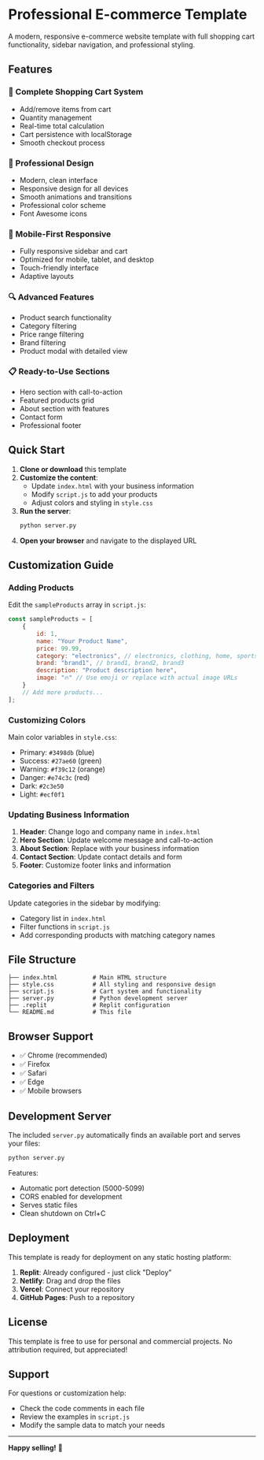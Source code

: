 
# Professional E-commerce Template

A modern, responsive e-commerce website template with full shopping cart functionality, sidebar navigation, and professional styling.

## Features

### 🛒 Complete Shopping Cart System
- Add/remove items from cart
- Quantity management
- Real-time total calculation
- Cart persistence with localStorage
- Smooth checkout process

### 🎨 Professional Design
- Modern, clean interface
- Responsive design for all devices
- Smooth animations and transitions
- Professional color scheme
- Font Awesome icons

### 📱 Mobile-First Responsive
- Fully responsive sidebar and cart
- Optimized for mobile, tablet, and desktop
- Touch-friendly interface
- Adaptive layouts

### 🔍 Advanced Features
- Product search functionality
- Category filtering
- Price range filtering
- Brand filtering
- Product modal with detailed view

### 📋 Ready-to-Use Sections
- Hero section with call-to-action
- Featured products grid
- About section with features
- Contact form
- Professional footer

## Quick Start

1. **Clone or download** this template
2. **Customize the content**:
   - Update `index.html` with your business information
   - Modify `script.js` to add your products
   - Adjust colors and styling in `style.css`
3. **Run the server**:
   ```bash
   python server.py
   ```
4. **Open your browser** and navigate to the displayed URL

## Customization Guide

### Adding Products

Edit the `sampleProducts` array in `script.js`:

```javascript
const sampleProducts = [
    {
        id: 1,
        name: "Your Product Name",
        price: 99.99,
        category: "electronics", // electronics, clothing, home, sports, books
        brand: "brand1", // brand1, brand2, brand3
        description: "Product description here",
        image: "🔥" // Use emoji or replace with actual image URLs
    }
    // Add more products...
];
```

### Customizing Colors

Main color variables in `style.css`:
- Primary: `#3498db` (blue)
- Success: `#27ae60` (green)
- Warning: `#f39c12` (orange)
- Danger: `#e74c3c` (red)
- Dark: `#2c3e50`
- Light: `#ecf0f1`

### Updating Business Information

1. **Header**: Change logo and company name in `index.html`
2. **Hero Section**: Update welcome message and call-to-action
3. **About Section**: Replace with your business information
4. **Contact Section**: Update contact details and form
5. **Footer**: Customize footer links and information

### Categories and Filters

Update categories in the sidebar by modifying:
- Category list in `index.html`
- Filter functions in `script.js`
- Add corresponding products with matching category names

## File Structure

```
├── index.html          # Main HTML structure
├── style.css           # All styling and responsive design
├── script.js           # Cart system and functionality
├── server.py           # Python development server
├── .replit             # Replit configuration
└── README.md           # This file
```

## Browser Support

- ✅ Chrome (recommended)
- ✅ Firefox
- ✅ Safari
- ✅ Edge
- ✅ Mobile browsers

## Development Server

The included `server.py` automatically finds an available port and serves your files:

```bash
python server.py
```

Features:
- Automatic port detection (5000-5099)
- CORS enabled for development
- Serves static files
- Clean shutdown on Ctrl+C

## Deployment

This template is ready for deployment on any static hosting platform:

1. **Replit**: Already configured - just click "Deploy"
2. **Netlify**: Drag and drop the files
3. **Vercel**: Connect your repository
4. **GitHub Pages**: Push to a repository

## License

This template is free to use for personal and commercial projects. No attribution required, but appreciated!

## Support

For questions or customization help:
- Check the code comments in each file
- Review the examples in `script.js`
- Modify the sample data to match your needs

---

**Happy selling!** 🚀
